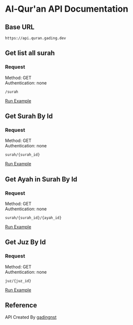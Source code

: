 # Al-Qur'an API Documentation
## Base URL
```
https://api.quran.gading.dev
```

## Get list all surah
### Request
Method: GET <br/>
Authentication: none
```
/surah
``` 
<a href="https://api.quran.gading.dev/surah" target="_blank">Run Example</a>

## Get Surah By Id
### Request
Method: GET <br/>
Authentication: none
```
surah/{surah_id}
```
<a href="https://api.quran.gading.dev/surah/1" target="_blank">Run Example</a>

## Get Ayah in Surah By Id
### Request
Method: GET <br/>
Authentication: none 
```
surah/{surah_id}/{ayah_id}
```
<a href="https://api.quran.gading.dev/surah/1/7" target="_blank">Run Example</a>

## Get Juz By Id
### Request
Method: GET <br/>
Authentication: none 
```
juz/{juz_id}
```
<a href="https://api.quran.gading.dev/juz/1" target="_blank">Run Example</a>

## Reference
API Created By [gadingnst](https://github.com/gadingnst/quran-api)
